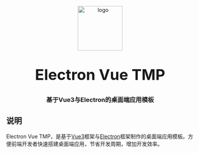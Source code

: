 <p align="center">
    <img alt="logo" src="https://gaojianghua.oss-cn-hangzhou.aliyuncs.com/weChatLogo.png" width="120" height="120" style="margin-bottom: 10px;">
</p>
<h3 align="center" style="margin: 30px 0 30px;font-weight: bold;font-size:40px;">Electron Vue TMP</h3>
<h3 align="center">基于Vue3与Electron的桌面端应用模板</h3>

## 说明
Electron Vue TMP，是基于[Vue3](https://cn.vuejs.org/)框架与[Electron](https://www.electronjs.org/zh/)框架制作的桌面端应用模板。方便前端开发者快速搭建桌面端应用，节省开发周期，增加开发效率。
